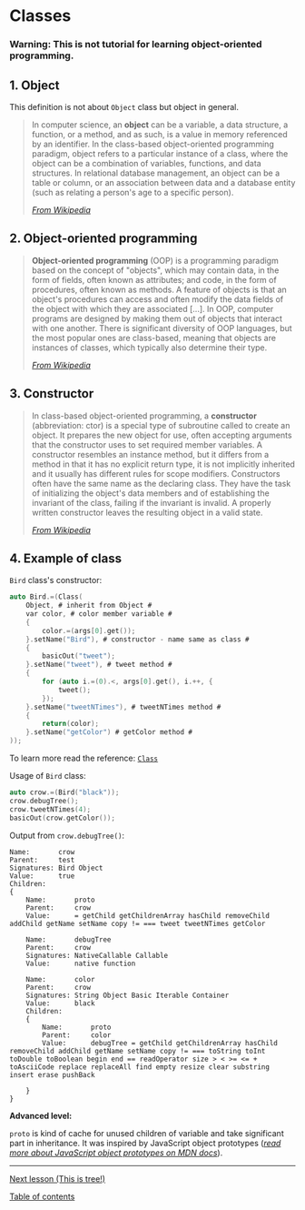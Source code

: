 # Classes

### **Warning:** This is not tutorial for learning object-oriented programming. 

## 1. Object

This definition is not about `Object` class but object in general.

> In computer science, an **object** can be a variable, a data structure, a function, or a method, and as such, is a value in memory referenced by an identifier. In the class-based object-oriented programming paradigm, object refers to a particular instance of a class, where the object can be a combination of variables, functions, and data structures. In relational database management, an object can be a table or column, or an association between data and a database entity (such as relating a person's age to a specific person).
> 
> [_From Wikipedia_](https://en.wikipedia.org/wiki/Object_(computer_science))

## 2. Object-oriented programming

> **Object-oriented programming** (OOP) is a programming paradigm based on the concept of "objects", which may contain data, in the form of fields, often known as attributes; and code, in the form of procedures, often known as methods. A feature of objects is that an object's procedures can access and often modify the data fields of the object with which they are associated [...]. In OOP, computer programs are designed by making them out of objects that interact with one another. There is significant diversity of OOP languages, but the most popular ones are class-based, meaning that objects are instances of classes, which typically also determine their type.
> 
> [_From Wikipedia_](https://en.wikipedia.org/wiki/Object-oriented_programming)

## 3. Constructor

> In class-based object-oriented programming, a **constructor** (abbreviation: ctor) is a special type of subroutine called to create an object. It prepares the new object for use, often accepting arguments that the constructor uses to set required member variables. A constructor resembles an instance method, but it differs from a method in that it has no explicit return type, it is not implicitly inherited and it usually has different rules for scope modifiers. Constructors often have the same name as the declaring class. They have the task of initializing the object's data members and of establishing the invariant of the class, failing if the invariant is invalid. A properly written constructor leaves the resulting object in a valid state.
> 
> [_From Wikipedia_](https://en.wikipedia.org/wiki/Constructor_(object-oriented_programming))

## 4. Example of class

`Bird` class's constructor:

```c
auto Bird.=(Class(
    Object, # inherit from Object #
    var color, # color member variable #
    {
        color.=(args[0].get());
    }.setName("Bird"), # constructor - name same as class #
    {
        basicOut("tweet");
    }.setName("tweet"), # tweet method #
    {
        for (auto i.=(0).<, args[0].get(), i.++, {
            tweet();
        });
    }.setName("tweetNTimes"), # tweetNTimes method #
    {
        return(color);
    }.setName("getColor") # getColor method #
));
```

To learn more read the reference: [`Class`](docs..Root.Class.md)

Usage of `Bird` class:

```c
auto crow.=(Bird("black"));
crow.debugTree();
crow.tweetNTimes(4);
basicOut(crow.getColor());
```

Output from `crow.debugTree()`:

```
Name:       crow
Parent:     test
Signatures: Bird Object
Value:      true
Children:
{
    Name:       proto
    Parent:     crow
    Value:      = getChild getChildrenArray hasChild removeChild addChild getName setName copy != === tweet tweetNTimes getColor

    Name:       debugTree
    Parent:     crow
    Signatures: NativeCallable Callable
    Value:      native function

    Name:       color
    Parent:     crow
    Signatures: String Object Basic Iterable Container
    Value:      black
    Children:
    {
        Name:       proto
        Parent:     color
        Value:      debugTree = getChild getChildrenArray hasChild removeChild addChild getName setName copy != === toString toInt toDouble toBoolean begin end == readOperator size > < >= <= + toAsciiCode replace replaceAll find empty resize clear substring insert erase pushBack

    }
}
```

**Advanced level:**

`proto` is kind of cache for unused children of variable and take significant part in inheritance. It was inspired by JavaScript object prototypes ([_read more about JavaScript object prototypes on MDN docs_](https://developer.mozilla.org/en-US/docs/Learn/JavaScript/Objects/Object_prototypes)).


---

[Next lesson (This is tree!)](tree.md)

[Table of contents](tutorial.md)